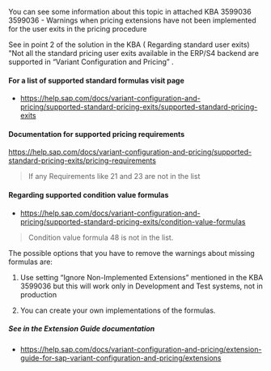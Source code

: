 
You can see some information about this topic in attached KBA 3599036  
3599036 - Warnings when pricing extensions have not been implemented for the user exits in the pricing procedure


See in point 2 of the solution in the KBA ( Regarding standard user exits)
"Not all the standard pricing user exits available in the ERP/S4 backend are supported in “Variant Configuration and Pricing” . 

#### For a list of supported standard formulas visit page
* https://help.sap.com/docs/variant-configuration-and-pricing/supported-standard-pricing-exits/supported-standard-pricing-exits

 

#### Documentation for supported pricing requirements
https://help.sap.com/docs/variant-configuration-and-pricing/supported-standard-pricing-exits/pricing-requirements
> If any Requirements like 21 and 23 are not in the list


#### Regarding supported condition value formulas
* https://help.sap.com/docs/variant-configuration-and-pricing/supported-standard-pricing-exits/condition-value-formulas
> Condition value formula 48 is not in the list.

The possible options that you have to remove the warnings about missing formulas are:

  1)  Use setting “Ignore Non-Implemented Extensions” mentioned in the KBA 3599036 
  but this will work only in Development and Test systems, not in production

 
  2) You can create your own implementations of the formulas.
##### See in the Extension Guide documentation
* https://help.sap.com/docs/variant-configuration-and-pricing/extension-guide-for-sap-variant-configuration-and-pricing/extensions
